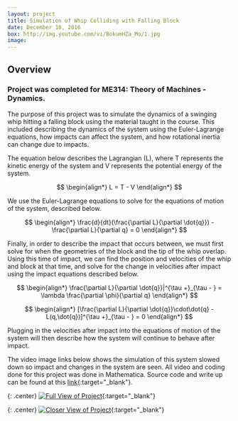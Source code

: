 ```yaml
---
layout: project
title: Simulation of Whip Colliding with Falling Block
date: December 10, 2016
box: http://img.youtube.com/vi/BokumHZa_Mo/1.jpg
image:
---
```


## Overview
### Project was completed for ME314: Theory of Machines - Dynamics.

The purpose of this project was to simulate the dynamics of a swinging whip hitting a falling block using the material taught in the course. This included describing the dynamics of the system using the Euler-Lagrange equations, how impacts can affect the system, and how rotational inertia can change due to impacts.

The equation below describes the Lagrangian (L), where T represents the kinetic energy of the system and V represents the potential energy of the system.

$$
\begin{align*}
L = T - V
\end{align*}
$$

We use the Euler-Lagrange equations to solve for the equations of motion of the system, described below.

$$
\begin{align*}
\frac{d}{dt}(\frac{\partial L}{\partial \dot{q}}) - \frac{\partial L}{\partial q} = 0
\end{align*}
$$

Finally, in order to describe the impact that occurs between, we must first solve for when the geometries of the block and the tip of the whip overlap. Using this time of impact, we can find the position and velocities of the whip and block at that time, and solve for the change in velocities after impact using the impact equations described below.

$$
\begin{align*}
\frac{\partial L}{\partial \dot{q}}|^{\tau +}_{\tau - } = \lambda \frac{\partial \phi}{\partial q}
\end{align*}
$$

$$
\begin{align*}
[\frac{\partial L}{\partial \dot{q}}\cdot\dot{q} - L(q,\dot{q})]^{\tau +}_{\tau - } = 0
\end{align*}
$$


Plugging in the velocities after impact into the equations of motion of the system will then describe how the system will continue to behave after impact.

The video image links below shows the simulation of this system slowed down so impact and changes in the system are seen. All video and coding done for this project was done in Mathematica. Source code and write up can be found at this [link]{:target="_blank"}.

{: .center}
[![Full View of Project](http://img.youtube.com/vi/Bayp_y6na8A/0.jpg)](http://www.youtube.com/watch?v=Bayp_y6na8A "Full View of Project"){:target="_blank"}

{: .center}
[![Closer View of Project](http://img.youtube.com/vi/BokumHZa_Mo/0.jpg)](http://www.youtube.com/watch?v=BokumHZa_Mo "Closer View of Project"){:target="_blank"}

[link]:<https://github.com/echeng22/ME314-Final-Project>










